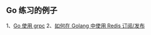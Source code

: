 ## Go 练习的例子

1、[Go 使用 grpc](./proto-example/README.md) 
2、[如何在 Golang 中使用 Redis 订阅/发布](redis-pubsub/README.md) 